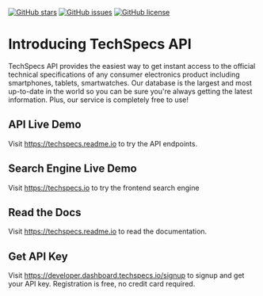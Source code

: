 [![GitHub stars](https://img.shields.io/github/stars/shakee93/fonoapi.svg)](https://github.com/shakee93/fonoapi/stargazers)
[![GitHub issues](https://img.shields.io/github/issues/shakee93/fonoapi.svg)](https://github.com/shakee93/fonoapi/issues)
[![GitHub license](https://img.shields.io/badge/license-MIT-blue.svg)](https://raw.githubusercontent.com/shakee93/fonoapi/master/LICENSE)

# Introducing TechSpecs API

TechSpecs API provides the easiest way to get instant access to the official technical specifications of any consumer electronics product including smartphones, tablets, smartwatches. Our database is the largest and most up-to-date in the world so you can be sure you're always getting the latest information. Plus, our service is completely free to use!

## API Live Demo
Visit https://techspecs.readme.io to try the API endpoints. 

## Search Engine Live Demo
Visit https://techspecs.io to try the frontend search engine

## Read the Docs
Visit https://techspecs.readme.io to read the documentation. 

## Get API Key
Visit https://developer.dashboard.techspecs.io/signup to signup and get your API key. Registration is free, no credit card required.


